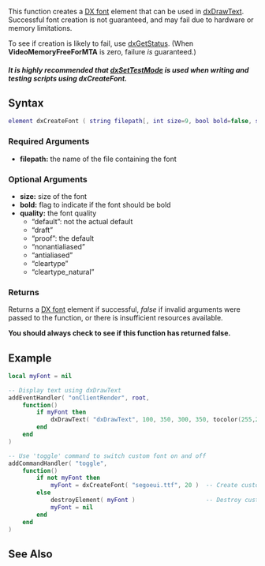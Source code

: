 This function creates a [DX font](/docs/DX_font.md "wikilink") element that can be used in [dxDrawText](/dxDrawText.md "wikilink"). Successful font creation is not guaranteed, and may fail due to hardware or memory limitations.

To see if creation is likely to fail, use [dxGetStatus](/docs/dxGetStatus.md "wikilink"). (When **VideoMemoryFreeForMTA** is zero, failure *is* guaranteed.)

##### It is highly recommended that [dxSetTestMode](/docs/dxSetTestMode.md "wikilink") is used when writing and testing scripts using dxCreateFont.

Syntax
------

``` lua
element dxCreateFont ( string filepath[, int size=9, bool bold=false, string quality="proof" ] )
```

### Required Arguments

-   **filepath:** the name of the file containing the font

### Optional Arguments

-   **size:** size of the font
-   **bold:** flag to indicate if the font should be bold
-   **quality:** the font quality
    -   “default”: not the actual default
    -   “draft”
    -   “proof”: the default
    -   “nonantialiased”
    -   “antialiased”
    -   “cleartype”
    -   “cleartype\_natural”

### Returns

Returns a [DX font](/docs/DX_font.md "wikilink") element if successful, *false* if invalid arguments were passed to the function, or there is insufficient resources available.

**You should always check to see if this function has returned false.**

Example
-------

``` lua
local myFont = nil

-- Display text using dxDrawText
addEventHandler( "onClientRender", root,
    function()
        if myFont then
            dxDrawText( "dxDrawText", 100, 350, 300, 350, tocolor(255,255,0), 1, myFont )
        end
    end
)

-- Use 'toggle' command to switch custom font on and off
addCommandHandler( "toggle",
    function()
        if not myFont then
            myFont = dxCreateFont( "segoeui.ttf", 20 )  -- Create custom font
        else        
            destroyElement( myFont )                    -- Destroy custom font
            myFont = nil
        end
    end
)
```

See Also
--------
